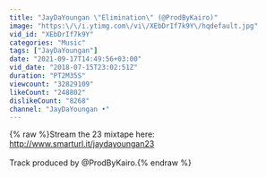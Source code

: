 ```yaml
---
title: "JayDaYoungan \"Elimination\" (@ProdByKairo)"
image: "https:\/\/i.ytimg.com\/vi\/XEbDrIf7k9Y\/hqdefault.jpg"
vid_id: "XEbDrIf7k9Y"
categories: "Music"
tags: ["JayDaYoungan"]
date: "2021-09-17T14:49:56+03:00"
vid_date: "2018-07-15T23:02:51Z"
duration: "PT2M35S"
viewcount: "32829109"
likeCount: "248802"
dislikeCount: "8268"
channel: "JayDaYoungan •"
---
```

{% raw %}Stream the 23 mixtape here: <a rel="nofollow" target="blank" href="http://www.smarturl.it/jaydayoungan23">http://www.smarturl.it/jaydayoungan23</a><br /><br />Track produced by @ProdByKairo.{% endraw %}
